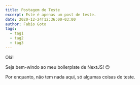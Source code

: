 ```yaml
---
title: Postagem de Teste
excerpt: Este é apenas um post de teste.
date: 2020-12-24T12:36:00-03:00
author: Fabio Goto
tags:
  - tag1
  - tag2
  - tag3
---
```

Olá!

Seja bem-windo ao meu boilerplate de NextJS! :wink:

Por enquanto, não tem nada aqui, só algumas coisas de teste.

